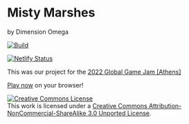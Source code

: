 # Misty Marshes

by Dimension Omega

[![Build](https://github.com/Dimension-Omega/misty-marshes/actions/workflows/gh-pages.yml/badge.svg)](https://github.com/Dimension-Omega/misty-marshes/actions/workflows/gh-pages.yml)

[![Netlify Status](https://api.netlify.com/api/v1/badges/af34e9c6-732c-432d-8675-ef6cbf372fbb/deploy-status)](https://app.netlify.com/sites/misty-marshes/deploys)

This was our project for the [2022 Global Game Jam \[Athens\]](https://globalgamejam.org/2022/jam-sites/global-game-jam-athens)

[Play now](https://misty-marshes.netlify.app) on your browser! 


<a rel="license" href="http://creativecommons.org/licenses/by-nc-sa/3.0/"><img alt="Creative Commons License" style="border-width:0" src="https://i.creativecommons.org/l/by-nc-sa/3.0/88x31.png" /></a><br />This work is licensed under a <a rel="license" href="http://creativecommons.org/licenses/by-nc-sa/3.0/">Creative Commons Attribution-NonCommercial-ShareAlike 3.0 Unported License</a>.
